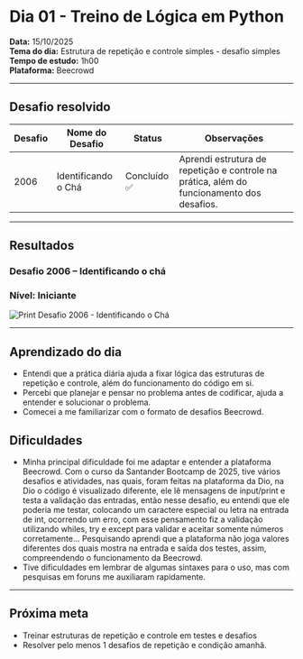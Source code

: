 # Dia 01 - Treino de Lógica em Python

**Data:** 15/10/2025  
**Tema do dia:** Estrutura de repetição e controle simples - desafio simples  
**Tempo de estudo:** 1h00  
**Plataforma:** Beecrowd

---

## Desafio resolvido

| Desafio | Nome do Desafio     | Status       | Observações                                                                               |
| ------- | ------------------- | ------------ | ----------------------------------------------------------------------------------------- |
| 2006    | Identificando o Chá | Concluído ✅ | Aprendi estrutura de repetição e controle na prática, além do funcionamento dos desafios. |

---

## Resultados

### Desafio 2006 – Identificando o chá

### Nível: Iniciante

![Print Desafio 2006 - Identificando o Chá](prints/desafio2006.png)

---

## Aprendizado do dia

- Entendi que a prática diária ajuda a fixar lógica das estruturas de repetição e controle, além do funcionamento do código em si.
- Percebi que planejar e pensar no problema antes de codificar, ajuda a entender e solucionar o problema.
- Comecei a me familiarizar com o formato de desafios Beecrowd.

## Dificuldades

- Minha principal dificuldade foi me adaptar e entender a plataforma Beecrowd. Com o curso da Santander Bootcamp de 2025, tive vários desafios e atividades, nas quais, foram feitas na plataforma da Dio, na Dio o código é visualizado diferente, ele lê mensagens de input/print e testa a validação das entradas, então nesse desafio, eu entendi que ele poderia me testar, colocando um caractere especial ou letra na entrada de int, ocorrendo um erro, com esse pensamento fiz a validação utilizando whiles, try e except para validar e aceitar somente números corretamente... Pesquisando aprendi que a plataforma não joga valores diferentes dos quais mostra na entrada e saída dos testes, assim, compreendendo o funcionamento da Beecrowd.
- Tive dificuldades em lembrar de algumas sintaxes para o uso, mas com pesquisas em foruns me auxiliaram rapidamente.

---

## Próxima meta

- Treinar estruturas de repetição e controle em testes e desafios
- Resolver pelo menos 1 desafios de repetição e condição amanhã.
